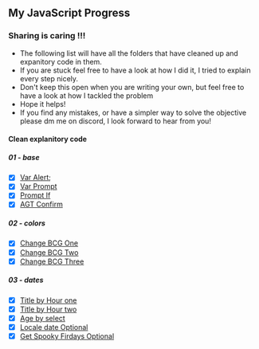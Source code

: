 ## My JavaScript Progress ##


### Sharing is caring !!! ###
- The following list will have all the folders that have cleaned up and expanitory code in them.
- If you are stuck feel free to have a look at how I did it, I tried to explain every step nicely.
- Don't keep this open when you are writing your own, but feel free to have a look at how I tackled the problem
- Hope it helps!
- If you find any mistakes, or have a simpler way to solve the objective please dm me on discord, I look forward to hear from you!
#### Clean explanitory code ####
##### 01 - base #####
- [X] [Var Alert](https://github.com/YasserB94/JSCompleteCourse/blob/main/01-base/01-var-alert/script.js);
- [X] [Var Prompt](https://github.com/YasserB94/JSCompleteCourse/tree/main/01-base/02-var-prompt)
- [X] [Prompt If](https://github.com/YasserB94/JSCompleteCourse/blob/main/01-base/03-prompt-if/script.js)
- [X] [AGT Confirm](https://github.com/YasserB94/JSCompleteCourse/blob/main/01-base/04-agt-confirm/script.js)
##### 02 - colors #####
- [X] [Change BCG One](https://github.com/YasserB94/JSCompleteCourse/blob/main/02-colors/01-change-bcg-one/script.js)
- [X] [Change BCG Two](https://github.com/YasserB94/JSCompleteCourse/blob/main/02-colors/02-change-bcg-two/script.js)
- [X] [Change BCG Three](https://github.com/YasserB94/JSCompleteCourse/tree/main/02-colors/03-change-bcg-three)
##### 03 - dates #####
- [X] [Title by Hour one](https://github.com/YasserB94/JSCompleteCourse/blob/main/03-dates/01-title-by-hour-one/script.js)
- [X] [Title by Hour two](https://github.com/YasserB94/JSCompleteCourse/blob/main/03-dates/02-title-by-hour-two/script.js)
- [X] [Age by select](https://github.com/YasserB94/JSCompleteCourse/blob/main/03-dates/03-age-by-select/script.js)
- [X] [Locale date Optional](https://github.com/YasserB94/JSCompleteCourse/blob/main/03-dates/04-locale-date-Optional/script.js)
- [X] [Get Spooky Firdays Optional](https://github.com/YasserB94/JSCompleteCourse/blob/main/03-dates/05-get-spooky-fridays-Optional/script.js)
